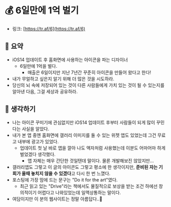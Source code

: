 # 💰 6일만에 1억 벌기

- 링크: [https://tr.af/6](https://tr.af/6)

## 📝 요약 

- iOS14 업데이트 후 홈화면에 사용하는 아이콘을 파는 디자이너  
  - 6일만에 1억을 벌다.  
    - 매출은 6일이지만 지난 7년간 꾸준히 아이콘을 만들어 왔다고 한다! 
- 내가 무얼하고 싶은지 알기 위해 더 많은 것을 시도하라.  
- 당신의 뇌 속에 저장되어 있는 것이 다른 사람들에게 가치 있는 것이 될 수 있는지를 알아낸 다음, 그걸 세상과 공유하라.  

## 🤔 생각하기 
- 나는 아이콘 꾸미기에 관심없지만 iOS14 업데이트 후부터 사람들이 되게 많이 꾸민다는 사실을 알았다.  
- 내가 본 앱 중엔 홈화면에 갤러리 이미지를 둘 수 있는 위젯 앱도 있었는데 그건 무료고 내부에 광고가 있었다.  
  - 업데이트 첫 날 바로 앱을 깔아 나도 액자처럼 사용했는데 이분도 어마어마 하게 벌었겠다 생각했다.  
    - 앱 자체는 매우 간단한 것일텐데 말이다. 물론 개발해보진 않았지만... 
- 갤러리앱도 그렇고 이 글의 아이콘도 그렇고 평소에 한 생각이지만, **준비된 자는 기회가 올때 놓치지 않을 수 있겠다**고 다시 한 번 느꼈다.   
- 포스팅에 가장 맘에 드는 문구는 "Do it for the art"였다.  
  - 최근 읽고 있는 "Drive"라는 책에서도 물질적으로 보상을 받는 조건 하에선 창의적이기 어렵다고 나와있었는데 일맥상통하는 말이다.  
- 여담이지만 이 분의 웹사이트는 정말 아름답다..🥺


